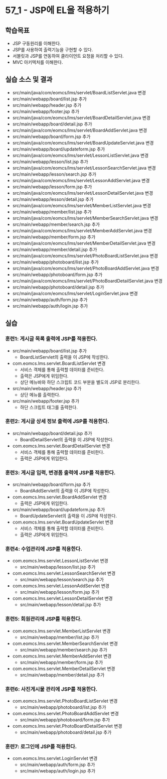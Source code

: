 # 57_1 - JSP에 EL을 적용하기  

## 학습목표

- JSP 구동원리를 이해한다.
- JSP를 사용하여 출력기능을 구현할 수 있다.
- 서블릿과 JSP를 연동하여 클라이언트 요청을 처리할 수 있다.
- MVC 아키텍처를 이해한다.

## 실습 소스 및 결과

- src/main/java/com/eomcs/lms/servlet/BoardListServlet.java 변경
- src/main/webapp/board/list.jsp 추가
- src/main/webapp/header.jsp 추가
- src/main/webapp/footer.jsp 추가
- src/main/java/com/eomcs/lms/servlet/BoardDetailServlet.java 변경
- src/main/webapp/board/detail.jsp 추가
- src/main/java/com/eomcs/lms/servlet/BoardAddServlet.java 변경
- src/main/webapp/board/form.jsp 추가
- src/main/java/com/eomcs/lms/servlet/BoardUpdateServlet.java 변경
- src/main/webapp/board/updateform.jsp 추가
- src/main/java/com/eomcs/lms/servlet/LessonListServlet.java 변경
- src/main/webapp/lesson/list.jsp 추가
- src/main/java/com/eomcs/lms/servlet/LessonSearchServlet.java 변경
- src/main/webapp/lesson/search.jsp 추가
- src/main/java/com/eomcs/lms/servlet/LessonAddServlet.java 변경
- src/main/webapp/lesson/form.jsp 추가
- src/main/java/com/eomcs/lms/servlet/LessonDetailServlet.java 변경
- src/main/webapp/lesson/detail.jsp 추가
- src/main/java/com/eomcs/lms/servlet/MemberListServlet.java 변경
- src/main/webapp/member/list.jsp 추가
- src/main/java/com/eomcs/lms/servlet/MemberSearchServlet.java 변경
- src/main/webapp/member/search.jsp 추가
- src/main/java/com/eomcs/lms/servlet/MemberAddServlet.java 변경
- src/main/webapp/member/form.jsp 추가
- src/main/java/com/eomcs/lms/servlet/MemberDetailServlet.java 변경
- src/main/webapp/member/detail.jsp 추가
- src/main/java/com/eomcs/lms/servlet/PhotoBoardListServlet.java 변경
- src/main/webapp/photoboard/list.jsp 추가
- src/main/java/com/eomcs/lms/servlet/PhotoBoardAddServlet.java 변경
- src/main/webapp/photoboard/form.jsp 추가
- src/main/java/com/eomcs/lms/servlet/PhotoBoardDetailServlet.java 변경
- src/main/webapp/photoboard/detail.jsp 추가
- src/main/java/com/eomcs/lms/servlet/LoginServlet.java 변경
- src/main/webapp/auth/form.jsp 추가
- src/main/webapp/auth/login.jsp 추가

## 실습  

### 훈련1: 게시글 목록 출력에 JSP를 적용한다.

- src/main/webapp/board/list.jsp 추가
  - BoardListServlet의 출력을 이 JSP에 작성한다.
- com.eomcs.lms.servlet.BoardListServlet 변경
  - 서비스 객체를 통해 출력할 데이터를 준비한다.
  - 출력은 JSP에게 위임한다.
  - 상단 메뉴바와 하단 스크립트 코드 부분을 별도의 JSP로 분리한다.
- src/main/webapp/header.jsp 추가
  - 상단 메뉴를 출력한다.
- src/main/webapp/footer.jsp 추가
  - 하단 스크립트 태그를 출력한다.
  
### 훈련2: 게시글 상세 정보 출력에 JSP를 적용한다.

- src/main/webapp/board/detail.jsp 추가
  - BoardDetailServlet의 출력을 이 JSP에 작성한다.
- com.eomcs.lms.servlet.BoardDetailServlet 변경
  - 서비스 객체를 통해 출력할 데이터를 준비한다.
  - 출력은 JSP에게 위임한다.

### 훈련3: 게시글 입력, 변경폼 출력에 JSP를 적용한다.

- src/main/webapp/board/form.jsp 추가
  - BoardAddServlet의 출력을 이 JSP에 작성한다.
- com.eomcs.lms.servlet.BoardAddServlet 변경
  - 출력은 JSP에게 위임한다.
- src/main/webapp/board/updateform.jsp 추가
  - BoardUpdateServlet의 출력을 이 JSP에 작성한다.
- com.eomcs.lms.servlet.BoardUpdateServlet 변경
  - 서비스 객체를 통해 출력할 데이터를 준비한다.
  - 출력은 JSP에게 위임한다.
  
### 훈련4: 수업관리에 JSP를 적용한다.

- com.eomcs.lms.servlet.LessonListServlet 변경
  - src/main/webapp/lesson/list.jsp 추가
- com.eomcs.lms.servlet.LessonSearchServlet 변경
  - src/main/webapp/lesson/search.jsp 추가
- com.eomcs.lms.servlet.LessonAddServlet 변경
  - src/main/webapp/lesson/form.jsp 추가
- com.eomcs.lms.servlet.LessonDetailServlet 변경
  - src/main/webapp/lesson/detail.jsp 추가
  
### 훈련5: 회원관리에 JSP를 적용한다.

- com.eomcs.lms.servlet.MemberListServlet 변경
  - src/main/webapp/member/list.jsp 추가
- com.eomcs.lms.servlet.MemberSearchServlet 변경
  - src/main/webapp/member/search.jsp 추가
- com.eomcs.lms.servlet.MemberAddServlet 변경
  - src/main/webapp/member/form.jsp 추가
- com.eomcs.lms.servlet.MemberDetailServlet 변경
  - src/main/webapp/member/detail.jsp 추가
  
### 훈련6: 사진게시물 관리에 JSP를 적용한다.

- com.eomcs.lms.servlet.PhotoBoardListServlet 변경
  - src/main/webapp/photoboard/list.jsp 추가
- com.eomcs.lms.servlet.PhotoBoardAddServlet 변경
  - src/main/webapp/photoboard/form.jsp 추가
- com.eomcs.lms.servlet.PhotoBoardDetailServlet 변경
  - src/main/webapp/photoboard/detail.jsp 추가
  
### 훈련7: 로그인에 JSP를 적용한다.

- com.eomcs.lms.servlet.LoginServlet 변경
  - src/main/webapp/auth/form.jsp 추가
  - src/main/webapp/auth/login.jsp 추가